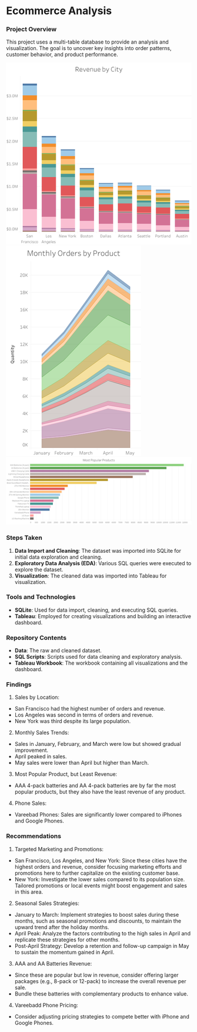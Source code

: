 # Ecommerce Analysis

### Project Overview

This project uses a multi-table database to provide an analysis and visualization. The goal is to uncover key insights into order patterns, customer behavior, and product performance.

![Alt Text](Revenue-by-City.png)
![Alt Text](Monthly-Orders-by-Product.png)
![Alt Text](Most-Popular-Products.png)

### Steps Taken

1. **Data Import and Cleaning**: The dataset was imported into SQLite for initial data exploration and cleaning.
2. **Exploratory Data Analysis (EDA)**: Various SQL queries were executed to explore the dataset.
3. **Visualization**: The cleaned data was imported into Tableau for visualization.

### Tools and Technologies

- **SQLite**: Used for data import, cleaning, and executing SQL queries.
- **Tableau**: Employed for creating visualizations and building an interactive dashboard.

### Repository Contents

- **Data**: The raw and cleaned dataset.
- **SQL Scripts**: Scripts used for data cleaning and exploratory analysis.
- **Tableau Workbook**: The workbook containing all visualizations and the dashboard.


### Findings

1. Sales by Location:

- San Francisco had the highest number of orders and revenue.
- Los Angeles was second in terms of orders and revenue.
- New York was third despite its large population.

2. Monthly Sales Trends:

- Sales in January, February, and March were low but showed gradual improvement.
- April peaked in sales.
- May sales were lower than April but higher than March.
  
3. Most Popular Product, but Least Revenue:

- AAA 4-pack batteries and AA 4-pack batteries are by far the most popular products, but they also have the least revenue of any product.

4. Phone Sales:
- Vareebad Phones: Sales are significantly lower compared to iPhones and Google Phones.


### Recommendations
1. Targeted Marketing and Promotions:
- San Francisco, Los Angeles, and New York: Since these cities have the highest orders and revenue, consider focusing marketing efforts and promotions here to further capitalize on the existing customer base.
- New York: Investigate the lower sales compared to its population size. Tailored promotions or local events might boost engagement and sales in this area.

2. Seasonal Sales Strategies:
- January to March: Implement strategies to boost sales during these months, such as seasonal promotions and discounts, to maintain the upward trend after the holiday months.
- April Peak: Analyze the factors contributing to the high sales in April and replicate these strategies for other months.
- Post-April Strategy: Develop a retention and follow-up campaign in May to sustain the momentum gained in April.

3. AAA and AA Batteries Revenue:
- Since these are popular but low in revenue, consider offering larger packages (e.g., 8-pack or 12-pack) to increase the overall revenue per sale.
- Bundle these batteries with complementary products to enhance value.

4. Vareebadd Phone Pricing:
- Consider adjusting pricing strategies to compete better with iPhone and Google Phones.


